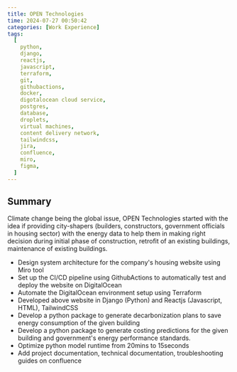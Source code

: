 ```yaml
---
title: OPEN Technologies
time: 2024-07-27 00:50:42
categories: [Work Experience]
tags:
  [
    python,
    django,
    reactjs,
    javascript,
    terraform,
    git,
    githubactions,
    docker,
    digotalocean cloud service,
    postgres,
    database,
    droplets,
    virtual machines,
    content delivery network,
    tailwindcss,
    jira,
    confluence,
    miro,
    figma,
  ]
---
```


## Summary

Climate change being the global issue, OPEN Technologies started with the idea if providing
city-shapers (builders, constructors, government officials in housing sector) with the energy data to help them in making
right decision during initial phase of construction, retrofit of an existing buildings, maintenance of existing buildings.

- Design system architecture for the company's housing website using Miro tool
- Set up the CI/CD pipeline using GithubActions to automatically test and deploy the website on DigitalOcean
- Automate the DigitalOcean environment setup using Terraform
- Developed above website in Django (Python) and Reactjs (Javascript, HTML), TailwindCSS
- Develop a python package to generate decarbonization plans to save energy consumption of the given building
- Develop a python package to generate costing predictions for the given building and government's energy performance standards.
- Optimize python model runtime from 20mins to 15seconds
- Add project documentation, technical documentation, troubleshooting guides on confluence
